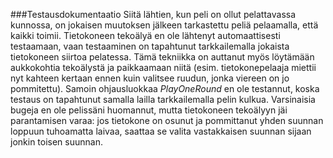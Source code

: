 ###Testausdokumentaatio
Siitä lähtien, kun peli on ollut pelattavassa kunnossa, on jokaisen muutoksen jälkeen tarkastettu peliä pelaamalla, että kaikki toimii.
Tietokoneen tekoälyä en ole lähtenyt automaattisesti testaamaan, vaan testaaminen on tapahtunut tarkkailemalla jokaista tietokoneen siirtoa pelatessa. Tämä tekniikka on auttanut myös löytämään aukkokohtia tekoälystä ja paikkaamaan niitä (esim. tietokonepelaaja miettii nyt kahteen kertaan ennen kuin valitsee ruudun, jonka viereen on jo pommitettu).
Samoin ohjausluokkaa _PlayOneRound_ en ole testannut, koska testaus on tapahtunut samalla lailla tarkkailemalla pelin kulkua.
Varsinaisia bugeja en ole pelissäni huomannut, mutta tietokoneen tekoälyyn jäi parantamisen varaa: jos tietokone on osunut ja pommittanut yhden suunnan loppuun tuhoamatta laivaa, saattaa se valita vastakkaisen suunnan sijaan jonkin toisen suunnan.